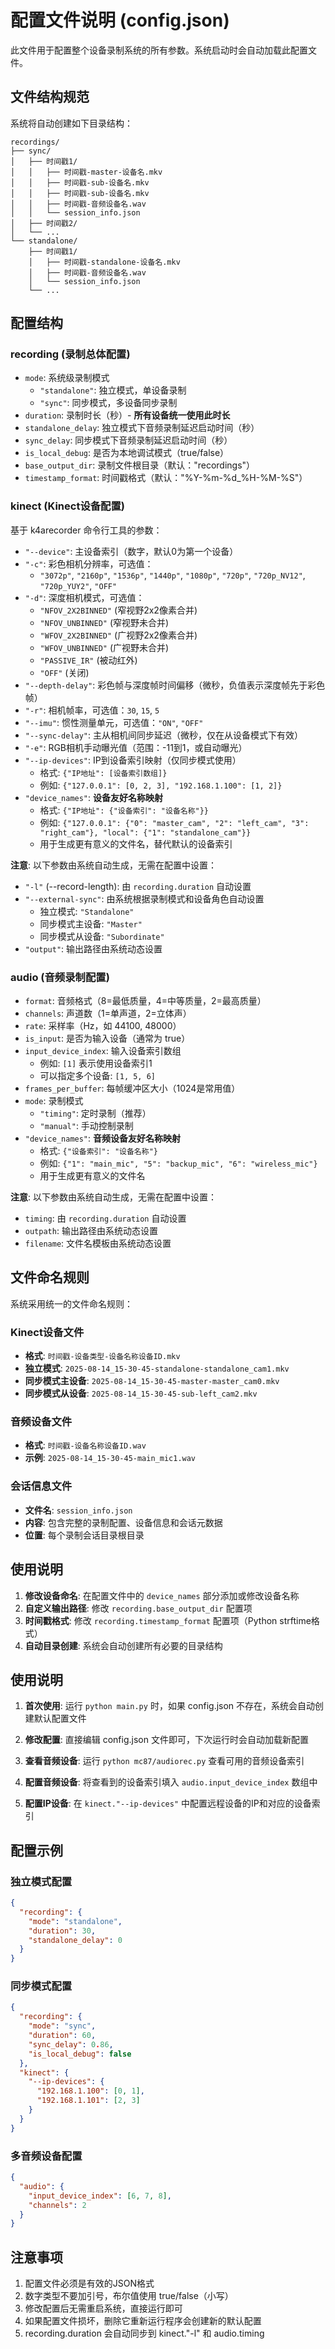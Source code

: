 # 配置文件说明 (config.json)

此文件用于配置整个设备录制系统的所有参数。系统启动时会自动加载此配置文件。

## 文件结构规范

系统将自动创建如下目录结构：

```
recordings/
├── sync/
│   ├── 时间戳1/
│   │   ├── 时间戳-master-设备名.mkv
│   │   ├── 时间戳-sub-设备名.mkv
│   │   ├── 时间戳-sub-设备名.mkv
│   │   ├── 时间戳-音频设备名.wav
│   │   └── session_info.json
│   ├── 时间戳2/
│   └── ...
└── standalone/
    ├── 时间戳1/
    │   ├── 时间戳-standalone-设备名.mkv
    │   ├── 时间戳-音频设备名.wav
    │   └── session_info.json
    └── ...
```

## 配置结构

### recording (录制总体配置)
- `mode`: 系统级录制模式
  - `"standalone"`: 独立模式，单设备录制
  - `"sync"`: 同步模式，多设备同步录制
- `duration`: 录制时长（秒）- **所有设备统一使用此时长**
- `standalone_delay`: 独立模式下音频录制延迟启动时间（秒）
- `sync_delay`: 同步模式下音频录制延迟启动时间（秒）
- `is_local_debug`: 是否为本地调试模式（true/false）
- `base_output_dir`: 录制文件根目录（默认："recordings"）
- `timestamp_format`: 时间戳格式（默认："%Y-%m-%d_%H-%M-%S"）

### kinect (Kinect设备配置)
基于 k4arecorder 命令行工具的参数：

- `"--device"`: 主设备索引（数字，默认0为第一个设备）
- `"-c"`: 彩色相机分辨率，可选值：
  - `"3072p"`, `"2160p"`, `"1536p"`, `"1440p"`, `"1080p"`, `"720p"`, `"720p_NV12"`, `"720p_YUY2"`, `"OFF"`
- `"-d"`: 深度相机模式，可选值：
  - `"NFOV_2X2BINNED"` (窄视野2x2像素合并)
  - `"NFOV_UNBINNED"` (窄视野未合并) 
  - `"WFOV_2X2BINNED"` (广视野2x2像素合并)
  - `"WFOV_UNBINNED"` (广视野未合并)
  - `"PASSIVE_IR"` (被动红外)
  - `"OFF"` (关闭)
- `"--depth-delay"`: 彩色帧与深度帧时间偏移（微秒，负值表示深度帧先于彩色帧）
- `"-r"`: 相机帧率，可选值：`30`, `15`, `5`
- `"--imu"`: 惯性测量单元，可选值：`"ON"`, `"OFF"`
- `"--sync-delay"`: 主从相机间同步延迟（微秒，仅在从设备模式下有效）
- `"-e"`: RGB相机手动曝光值（范围：-11到1，或自动曝光）
- `"--ip-devices"`: IP到设备索引映射（仅同步模式使用）
  - 格式: `{"IP地址": [设备索引数组]}`
  - 例如: `{"127.0.0.1": [0, 2, 3], "192.168.1.100": [1, 2]}`
- `"device_names"`: **设备友好名称映射**
  - 格式: `{"IP地址": {"设备索引": "设备名称"}}`
  - 例如: `{"127.0.0.1": {"0": "master_cam", "2": "left_cam", "3": "right_cam"}, "local": {"1": "standalone_cam"}}`
  - 用于生成更有意义的文件名，替代默认的设备索引

**注意**: 以下参数由系统自动生成，无需在配置中设置：
- `"-l"` (--record-length): 由 `recording.duration` 自动设置
- `"--external-sync"`: 由系统根据录制模式和设备角色自动设置
  - 独立模式: `"Standalone"`
  - 同步模式主设备: `"Master"`  
  - 同步模式从设备: `"Subordinate"`
- `"output"`: 输出路径由系统动态设置

### audio (音频录制配置)
- `format`: 音频格式（8=最低质量，4=中等质量，2=最高质量）
- `channels`: 声道数（1=单声道，2=立体声）
- `rate`: 采样率（Hz，如 44100, 48000）
- `is_input`: 是否为输入设备（通常为 true）
- `input_device_index`: 输入设备索引数组
  - 例如: `[1]` 表示使用设备索引1
  - 可以指定多个设备: `[1, 5, 6]`
- `frames_per_buffer`: 每帧缓冲区大小（1024是常用值）
- `mode`: 录制模式
  - `"timing"`: 定时录制（推荐）
  - `"manual"`: 手动控制录制
- `"device_names"`: **音频设备友好名称映射**
  - 格式: `{"设备索引": "设备名称"}`
  - 例如: `{"1": "main_mic", "5": "backup_mic", "6": "wireless_mic"}`
  - 用于生成更有意义的文件名

**注意**: 以下参数由系统自动生成，无需在配置中设置：
- `timing`: 由 `recording.duration` 自动设置
- `outpath`: 输出路径由系统动态设置
- `filename`: 文件名模板由系统动态设置

## 文件命名规则

系统采用统一的文件命名规则：

### Kinect设备文件
- **格式**: `时间戳-设备类型-设备名称设备ID.mkv`
- **独立模式**: `2025-08-14_15-30-45-standalone-standalone_cam1.mkv`
- **同步模式主设备**: `2025-08-14_15-30-45-master-master_cam0.mkv`
- **同步模式从设备**: `2025-08-14_15-30-45-sub-left_cam2.mkv`

### 音频设备文件
- **格式**: `时间戳-设备名称设备ID.wav`
- **示例**: `2025-08-14_15-30-45-main_mic1.wav`

### 会话信息文件
- **文件名**: `session_info.json`
- **内容**: 包含完整的录制配置、设备信息和会话元数据
- **位置**: 每个录制会话目录根目录

## 使用说明

1. **修改设备命名**: 在配置文件中的 `device_names` 部分添加或修改设备名称
2. **自定义输出路径**: 修改 `recording.base_output_dir` 配置项
3. **时间戳格式**: 修改 `recording.timestamp_format` 配置项（Python strftime格式）
4. **自动目录创建**: 系统会自动创建所有必要的目录结构

## 使用说明

1. **首次使用**: 运行 `python main.py` 时，如果 config.json 不存在，系统会自动创建默认配置文件

2. **修改配置**: 直接编辑 config.json 文件即可，下次运行时会自动加载新配置

3. **查看音频设备**: 运行 `python mc87/audiorec.py` 查看可用的音频设备索引

4. **配置音频设备**: 将查看到的设备索引填入 `audio.input_device_index` 数组中

5. **配置IP设备**: 在 `kinect."--ip-devices"` 中配置远程设备的IP和对应的设备索引

## 配置示例

### 独立模式配置
```json
{
  "recording": {
    "mode": "standalone",
    "duration": 30,
    "standalone_delay": 0
  }
}
```

### 同步模式配置
```json
{
  "recording": {
    "mode": "sync",
    "duration": 60,
    "sync_delay": 0.86,
    "is_local_debug": false
  },
  "kinect": {
    "--ip-devices": {
      "192.168.1.100": [0, 1],
      "192.168.1.101": [2, 3]
    }
  }
}
```

### 多音频设备配置
```json
{
  "audio": {
    "input_device_index": [6, 7, 8],
    "channels": 2
  }
}
```

## 注意事项

1. 配置文件必须是有效的JSON格式
2. 数字类型不要加引号，布尔值使用 true/false（小写）
3. 修改配置后无需重启系统，直接运行即可
4. 如果配置文件损坏，删除它重新运行程序会创建新的默认配置
5. recording.duration 会自动同步到 kinect."-l" 和 audio.timing

